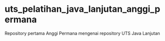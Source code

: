 # uts_pelatihan_java_lanjutan_anggi_permana
Repository pertama Anggi Permana mengenai repository UTS Java Lanjutan
